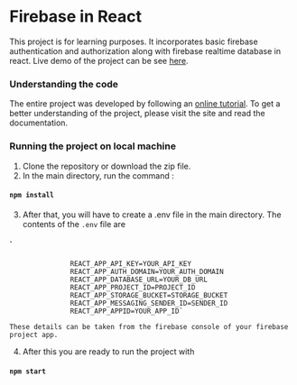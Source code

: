 # Firebase in React
This project is for learning purposes. It incorporates basic firebase authentication and authorization along with firebase realtime database in react.
Live demo of the project can be see [here](https://react-auth-with-firebase.web.app/).

### Understanding the code
The entire project was developed by following an [online tutorial](https://www.robinwieruch.de/complete-firebase-authentication-react-tutorial). To get a better understanding of the project, please visit the site and read the documentation.

### Running the project on local machine
1. Clone the repository or download the zip file.
2. In the main directory, run the command : <br />
####              `npm install`
3. After that, you will have to create a .env file in the main directory. The contents of the `.env` file are <br />
####                   `
                   REACT_APP_API_KEY=YOUR_API_KEY
                   REACT_APP_AUTH_DOMAIN=YOUR_AUTH_DOMAIN
                   REACT_APP_DATABASE_URL=YOUR_DB_URL
                   REACT_APP_PROJECT_ID=PROJECT_ID
                   REACT_APP_STORAGE_BUCKET=STORAGE_BUCKET
                   REACT_APP_MESSAGING_SENDER_ID=SENDER_ID
                   REACT_APP_APPID=YOUR_APP_ID`
               
    These details can be taken from the firebase console of your firebase project app.
 4. After this you are ready to run the project with <br />
####               `npm start`
